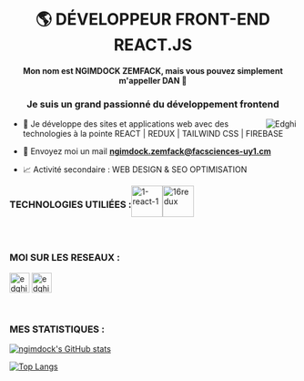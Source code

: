 <h1 align="center">🌎 DÉVELOPPEUR FRONT-END REACT.JS 
<!--     <img src="https://raw.githubusercontent.com/MartinHeinz/MartinHeinz/master/wave.gif" width="30px"> -->
</h1>
<h4 align="center">Mon nom est NGIMDOCK ZEMFACK, mais vous pouvez simplement m'appeller DAN 🐻
<h3 align="center">Je suis un grand passionné du développement frontend</h3>
<p><img align="right" src="https://github.com/Adam-pw/Adam-pw/blob/main/animation_500_kxa883sd.gif" alt="Edghi" /></p>

- 🌳 Je développe des sites et applications web avec des technologies à la pointe REACT | REDUX | TAILWIND CSS | FIREBASE

- 📩 Envoyez moi un mail **ngimdock.zemfack@facsciences-uy1.cm**

- 📈 Activité secondaire : WEB DESIGN & SEO OPTIMISATION
 
<div style="display: flex;">
  <h3 align="left">TECHNOLOGIES UTILIÉES :</h3>
 
  <img src="https://i.ibb.co/wCzTBVv/1-react-1.png" alt="1-react-1" border="0" height="55" width="55">
  <img src="https://i.ibb.co/HH2PFD7/16redux.png" alt="16redux" border="0" height="55" width="55">
</div>
<br>

<br>
<h3 align="left">MOI SUR LES RESEAUX :</h3>
<p align="left">
  <a href="https://www.linkedin.com/in/ngimdock-zemfack/" target="blank"><img align="center"
      src="https://raw.githubusercontent.com/rahuldkjain/github-profile-readme-generator/master/src/images/icons/Social/linked-in-alt.svg"
      alt="edghi" height="35" width="35" /></a>
   <a href="https://twitter.com/NZemfack" target="blank"><img align="center"
      src="https://raw.githubusercontent.com/rahuldkjain/github-profile-readme-generator/master/src/images/icons/Social/twitter.svg"
      alt="edghi" height="35" width="35" /></a>
</p>
<br>

<h3>MES STATISTIQUES :</h3>

[![ngimdock's GitHub stats](https://github-readme-stats.vercel.app/api?username=ngimdock&count_private=true&show_icons=true&theme=dark)](https://github.com/Edmond22-prog/github-readme-stats)

[![Top Langs](https://github-readme-stats.vercel.app/api/top-langs/?username=ngimdock&theme=prussian)](https://github.com/Edmond22-prog/github-readme-stats)


